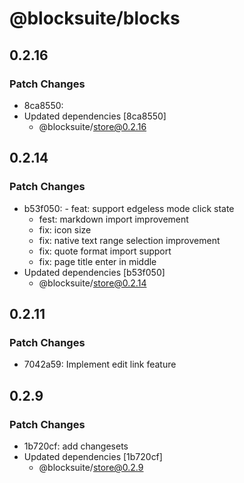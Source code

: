 # @blocksuite/blocks

## 0.2.16

### Patch Changes

- 8ca8550:
- Updated dependencies [8ca8550]
  - @blocksuite/store@0.2.16

## 0.2.14

### Patch Changes

- b53f050: - feat: support edgeless mode click state
  - fest: markdown import improvement
  - fix: icon size
  - fix: native text range selection improvement
  - fix: quote format import support
  - fix: page title enter in middle
- Updated dependencies [b53f050]
  - @blocksuite/store@0.2.14

## 0.2.11

### Patch Changes

- 7042a59: Implement edit link feature

## 0.2.9

### Patch Changes

- 1b720cf: add changesets
- Updated dependencies [1b720cf]
  - @blocksuite/store@0.2.9
